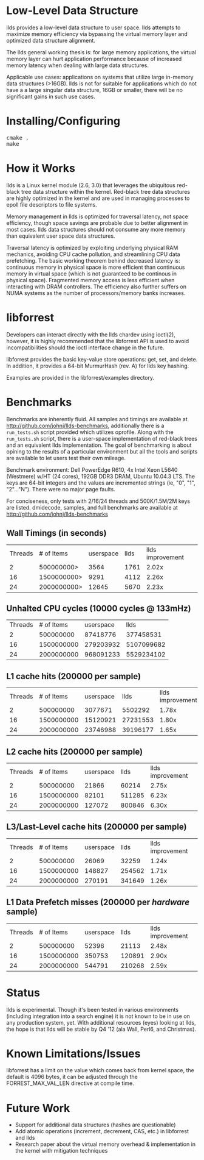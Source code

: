 Low-Level Data Structure
========================
llds provides a low-level data structure to user space. llds attempts to maximize memory efficiency via bypassing the virtual memory layer and optimized data structure alignment.

The llds general working thesis is: for large memory applications, the virtual memory layer can hurt application performance because of increased memory latency when dealing with large data structures.

Applicable use cases: applications on systems that utilize large in-memory data structures (>16GB). llds is not for suitable for applications which do not have a a large singular data structure, 16GB or smaller, there will be no significant gains in such use cases. 

Installing/Configuring
======================

<pre>
cmake .
make
</pre>

How it Works
============
llds is a Linux kernel module (2.6, 3.0) that leverages the ubiquitous red-black tree data structure within the kernel. Red-black tree data structures are highly optimized in the kernel and are used in managing processes to epoll file descriptors to file systems.

Memory management in llds is optimized for traversal latency, not space efficiency, though space savings are probable due to better alignment in most cases. llds data structures should not consume any more memory than equivalent user space data structures.

Traversal latency is optimized by exploiting underlying physical RAM mechanics, avoiding CPU cache pollution, and streamlining CPU data prefetching. The basic working theorem behind decreased latency is: continuous memory in physical space is more efficient than continuous memory in virtual space (which is not guaranteed to be continous in physical space). Fragmented memory access is less efficient when interacting with DRAM controllers. The efficiency also further suffers on NUMA systems as the number of processors/memory banks increases.

libforrest
==========
Developers can interact directly with the llds chardev using ioctl(2), however, it is highly recommended that the libforrest API is used to avoid incompatibilities should the ioctl interface change in the future. 

libforrest provides the basic key-value store operations: get, set, and delete. In addition, it provides a 64-bit MurmurHash (rev. A) for llds key hashing.

Examples are provided in the libforrest/examples directory.

Benchmarks
==========
Benchmarks are inherently fluid. All samples and timings are available at http://github.com/johnj/llds-benchmarks, additionally there is a `run_tests.sh` script provided which utilizes oprofile. Along with the `run_tests.sh` script, there is a user-space implementation of red-black trees and an equivalent llds implementation. The goal of benchmarking is about opining to the results of a particular environment but all the tools and scripts are available to let users test their own mileage.

Benchmark environment: Dell PowerEdge R610, 4x Intel Xeon L5640 (Westmere) w/HT (24 cores), 192GB DDR3 DRAM, Ubuntu 10.04.3 LTS. The keys are 64-bit integers and the values are incremented strings (ie, "0", "1", "2"..."N"). There were no major page faults.

For conciseness, only tests with 2/16/24 threads and 500K/1.5M/2M keys are listed. dmidecode, samples, and full benchmarks are available at http://github.com/johnj/llds-benchmarks

Wall Timings (in seconds)
-------------------------
<table>
<tr><td>Threads</td><td># of Items<td>userspace</td><td>llds</td><td>llds improvement</td></tr>
<tr><td>2</td><td>500000000></td><td>3564</td><td>1761</td><td>2.02x</td></tr>
<tr><td>16</td><td>1500000000></td><td>9291</td><td>4112</td><td>2.26x</td></tr>
<tr><td>24</td><td>2000000000></td><td>12645</td><td>5670</td><td>2.23x</td></tr>
</table>

Unhalted CPU cycles (10000 cycles @ 133mHz)
-----------------------------------------
<table>
<tr><td>Threads</td><td># of Items</td><td>userspace</td><td>llds</td></tr>
<tr><td>2</td><td>500000000</td><td>87418776</td><td>377458531</td></tr>
<tr><td>16</td><td>1500000000</td><td>279203932</td><td>5107099682</td></tr>
<tr><td>24</td><td>2000000000</td><td>968091233</td><td>5529234102</td></tr>
</table>

L1 cache hits (200000 per sample)
----------------------------------
<table>
<tr><td>Threads</td><td># of Items</td><td>userspace</td><td>llds</td><td>llds improvement</td></tr>
<tr><td>2</td><td>500000000</td><td>3077671</td><td>5502292</td><td>1.78x</td></tr>
<tr><td>16</td><td>1500000000</td><td>15120921</td><td>27231553</td><td>1.80x</td></tr>
<tr><td>24</td><td>2000000000</td><td>23746988</td><td>39196177</td><td>1.65x</td></tr>
</table>

L2 cache hits (200000 per sample)
----------------------------------
<table>
<tr><td>Threads</td><td># of Items</td><td>userspace</td><td>llds</td><td>llds improvement</td></tr>
<tr><td>2</td><td>500000000</td><td>21866</td><td>60214</td><td>2.75x</td></tr>
<tr><td>16</td><td>1500000000</td><td>82101</td><td>511285</td><td>6.23x</td></tr>
<tr><td>24</td><td>2000000000</td><td>127072</td><td>800846</td><td>6.30x</td></tr>
</table>

L3/Last-Level cache hits (200000 per sample)
---------------------------------------------
<table>
<tr><td>Threads</td><td># of Items</td><td>userspace</td><td>llds</td><td>llds improvement</td></tr>
<tr><td>2</td><td>500000000</td><td>26069</td><td>32259</td><td>1.24x</td></tr>
<tr><td>16</td><td>1500000000</td><td>148827</td><td>254562</td><td>1.71x</td></tr>
<tr><td>24</td><td>2000000000</td><td>270191</td><td>341649</td><td>1.26x</td></tr>
</table>

L1 Data Prefetch misses (200000 per *hardware* sample)
---------------------------------------------
<table>
<tr><td>Threads</td><td># of Items</td><td>userspace</td><td>llds</td><td>llds improvement</td></tr>
<tr><td>2</td><td>500000000</td><td>52396</td><td>21113</td><td>2.48x</td></tr>
<tr><td>16</td><td>1500000000</td><td>350753</td><td>120891</td><td>2.90x</td></tr>
<tr><td>24</td><td>2000000000</td><td>544791</td><td>210268</td><td>2.59x</td></tr>
</table>


Status
======
llds is experimental. Though it's been tested in various environments (including integration into a search engine) it is not known to be in use on any production system, yet. With additional resources (eyes) looking at llds, the hope is that llds will be stable by Q4 '12 (ala Wall, Perl6, and Christmas).

Known Limitations/Issues
========================
libforrest has a limit on the value which comes back from kernel space, the default is 4096 bytes, it can be adjusted through the FORREST_MAX_VAL_LEN directive at compile time.

Future Work
===========
- Support for additional data structures (hashes are questionable)
- Add atomic operations (increment, decrement, CAS, etc.) in libforrest and llds
- Research paper about the virtual memory overhead & implementation in the kernel with mitigation techniques
